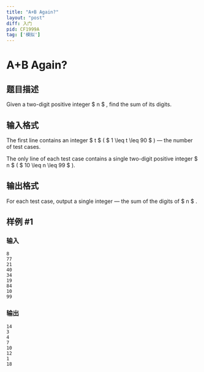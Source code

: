 ```yaml
---
title: "A+B Again?"
layout: "post"
diff: 入门
pid: CF1999A
tag: ['模拟']
---
```


# A+B Again?

## 题目描述

Given a two-digit positive integer $ n $ , find the sum of its digits.

## 输入格式

The first line contains an integer $ t $ ( $ 1 \leq t \leq 90 $ ) — the number of test cases.

The only line of each test case contains a single two-digit positive integer $ n $ ( $ 10 \leq n \leq 99 $ ).

## 输出格式

For each test case, output a single integer — the sum of the digits of $ n $ .

## 样例 #1

### 输入

```
8
77
21
40
34
19
84
10
99
```

### 输出

```
14
3
4
7
10
12
1
18
```

